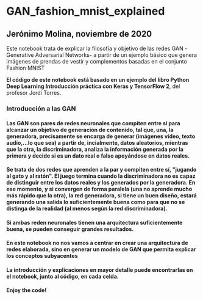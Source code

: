 # GAN_fashion_mnist_explained

## Jerónimo Molina, noviembre de 2020

Este notebook trata de explicar la filosofía y objetivo de las redes GAN -Generative Adversarial Networks- a partir de un ejemplo básico que genera imágenes de prendas de vestir y complementos basadas en el conjunto Fashion MNIST

**El código de este notebook está basado en un ejemplo del libro Python Deep Learning Introducción práctica con Keras y TensorFlow 2**, del profesor Jordi Torres.

### Introducción a las GAN

#### Las GAN son pares de redes neuronales que compiten entre sí para alcanzar un objetivo de generación de contenido, tal que, una, la generadora, precisamente se encarga de generar (imágenes vídeo, texto audio,...lo que sea) a partir de, incialmente, datos aleatorios, mientras que la otra, la discriminadora, analiza la información generada por la primera y decide si es un dato real o falso apoyándose en datos reales.

#### Se trata de dos redes que aprenden a la par y compiten entre sí, "jugando al gato y al ratón". El juego termina cuando la discriminadora no es capaz de distinguir entre los datos reales y los generados por la generadora. En ese momento, y si convergen de forma paralela (una no aprende mucho más rápido que la otra), la red generadora, si tiene un buen diseño, estará generando una salida lo suficientemente buena como para que no se distinga de la realidad (al menos según la red discriminadora).

#### Si ambas reden neuronales tienen una arquitectura suficientemente buena, se pueden conseguir grandes resultados.

#### En este notebook no nos vamos a centrar en crear una arquitectura de redes elaborada, sino en generar un modelo de GAN que permita explicar los conceptos subyacentes

#### La introducción y explicaciones en mayor detalle puede encontrarlas en el notebook, junto al código, en cada celda.

#### Enjoy the code!
